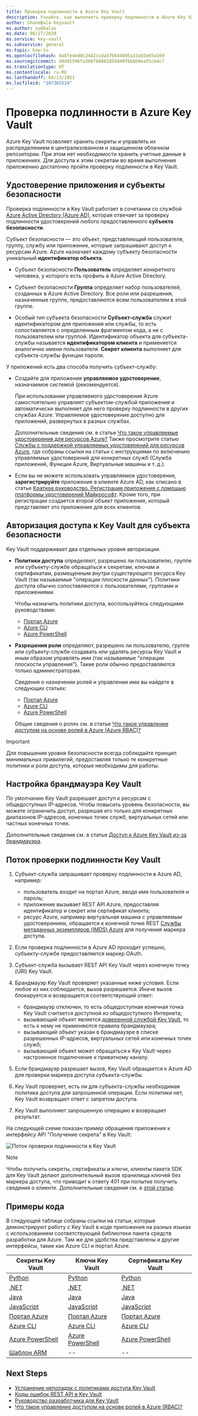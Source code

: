 ```yaml
---
title: Проверка подлинности в Azure Key Vault
description: Узнайте, как выполнять проверку подлинности в Azure Key Vault
author: ShaneBala-keyvault
ms.author: sudbalas
ms.date: 08/27/2020
ms.service: key-vault
ms.subservice: general
ms.topic: how-to
ms.openlocfilehash: 8a8fe4ed0c24d2ccda5fb844005a33a93e85a169
ms.sourcegitcommit: dddd1596fa368f68861856849fbbbb9ea55cb4c7
ms.translationtype: HT
ms.contentlocale: ru-RU
ms.lasthandoff: 04/13/2021
ms.locfileid: "107365524"
---
```

# <a name="authenticate-to-azure-key-vault"></a>Проверка подлинности в Azure Key Vault

Azure Key Vault позволяет хранить секреты и управлять их распределением в централизованном и защищенном облачном репозитории. При этом нет необходимости хранить учетные данные в приложениях. Для доступа к этим секретам во время выполнения приложению достаточно пройти проверку подлинности в Key Vault.

## <a name="app-identity-and-security-principals"></a>Удостоверение приложения и субъекты безопасности

Проверка подлинности в Key Vault работает в сочетании со службой [Azure Active Directory (Azure AD)](../../active-directory/fundamentals/active-directory-whatis.md), которая отвечает за проверку подлинности удостоверений любого предоставленного **субъекта безопасности**.

Субъект безопасности — это объект, представляющий пользователя, группу, службу или приложение, которые запрашивают доступ к ресурсам Azure. Azure назначает каждому субъекту безопасности уникальный **идентификатор объекта**.

* Субъект безопасности **Пользователь** определяет конкретного человека, у которого есть профиль в Azure Active Directory.

* Субъект безопасности **Группа** определяет набор пользователей, созданных в Azure Active Directory. Все роли или разрешения, назначенные группе, предоставляются всем пользователям в этой группе.

* Особый тип субъекта безопасности **Субъект-служба** служит идентификатором для приложения или службы, то есть сопоставляется с определенным фрагментом кода, а не с пользователем или группой. Идентификатор объекта для субъекта-службы называется **идентификатором клиента** и применяется аналогично имени пользователя. **Секрет клиента** выполняет для субъекта-службы функции пароля.

У приложений есть два способа получить субъект-службу:

* Создайте для приложения **управляемое удостоверение**, назначаемое системой (рекомендуется).

    При использовании управляемого удостоверения Azure самостоятельно управляет субъектом-службой приложения и автоматически выполняет для него проверку подлинности в других службах Azure. Управляемое удостоверение доступно для приложений, развернутых в разных службах.

    Дополнительные сведения см. в статье [Что такое управляемые удостоверения для ресурсов Azure?](../../active-directory/managed-identities-azure-resources/overview.md) Также просмотрите статью [Службы с поддержкой управляемых удостоверений для ресурсов Azure](../../active-directory/managed-identities-azure-resources/services-support-managed-identities.md), где собраны ссылки на статьи с инструкциями по включению управляемых удостоверений для конкретных служб (Служба приложений, Функции Azure, Виртуальные машины и т. д.).

* Если вы не можете использовать управляемое удостоверение, **зарегистрируйте** приложение в клиенте Azure AD, как описано в статье [Краткое руководство. Регистрация приложения с помощью платформы удостоверений Майкрософт](../../active-directory/develop/quickstart-register-app.md). Кроме того, при регистрации создается второй объект приложения, который представляет это приложение для всех клиентов.

## <a name="authorize-a-security-principal-to-access-key-vault"></a>Авторизация доступа к Key Vault для субъекта безопасности

Key Vault поддерживает два отдельных уровня авторизации.

- **Политики доступа** определяют, разрешено ли пользователю, группе или субъекту-службе обращаться к секретам, ключам и сертификатам, размещенным *внутри* существующего ресурса Key Vault (так называемые "операции плоскости данных"). Политики доступа обычно сопоставляются с пользователями, группами и приложениями.

    Чтобы назначить политики доступа, воспользуйтесь следующими руководствами:

    - [Портал Azure](assign-access-policy-portal.md)
    - [Azure CLI](assign-access-policy-cli.md)
    - [Azure PowerShell](assign-access-policy-portal.md)

- **Разрешения роли** определяют, разрешено ли пользователю, группе или субъекту-службе создавать или удалять ресурсы Key Vault и иным образом управлять ими (так называемые "операции плоскости управления"). Такие роли обычно предоставляются только администраторам.
 
    Сведения о назначении ролей и управлении ими вы найдете в следующих статьях:

    - [Портал Azure](../../role-based-access-control/role-assignments-portal.md)
    - [Azure CLI](../../role-based-access-control/role-assignments-cli.md)
    - [Azure PowerShell](../../role-based-access-control/role-assignments-powershell.md)

    Общие сведения о ролях см. в статье [Что такое управление доступом на основе ролей в Azure (Azure RBAC)?](../../role-based-access-control/overview.md)


> [!IMPORTANT]
> Для повышения уровня безопасности всегда соблюдайте принцип минимальных привилегий, предоставляя только те конкретные политики и роли доступа, которые необходимы для работы. 
    
## <a name="configure-the-key-vault-firewall"></a>Настройка брандмауэра Key Vault

По умолчанию Key Vault разрешает доступ к ресурсам с общедоступных IP-адресов. Чтобы повысить уровень безопасности, вы можете ограничить доступ, разрешая его только для конкретных диапазонов IP-адресов, конечных точек служб, виртуальных сетей или частных конечных точек.

Дополнительные сведения см. в статье [Доступ к Azure Key Vault из-за брандмауэра](./access-behind-firewall.md).


## <a name="the-key-vault-authentication-flow"></a>Поток проверки подлинности Key Vault

1. Субъект-служба запрашивает проверку подлинности в Azure AD, например:
    * пользователь входит на портал Azure, вводя имя пользователя и пароль;
    * приложение вызывает REST API Azure, предоставляя идентификатор и секрет или сертификат клиента;
    * ресурс Azure, например виртуальная машина с управляемым удостоверением, обращается к конечной точке REST [Службы метаданных экземпляров (IMDS) Azure](../../virtual-machines/windows/instance-metadata-service.md) для получения маркера доступа.

1. Если проверка подлинности в Azure AD проходит успешно, субъекту-службе предоставляется маркер OAuth.

1. Субъект-служба вызывает REST API Key Vault через конечную точку (URI) Key Vault.

1. Брандмауэр Key Vault проверяет указанные ниже условия. Если любое из них соблюдается, вызов разрешается. Иначе вызов блокируется и возвращается соответствующий ответ:

    * брандмауэр отключен, то есть общедоступная конечная точка Key Vault считается доступной из общедоступного Интернета;
    * вызывающий объект является [доверенной службой Key Vault](./overview-vnet-service-endpoints.md#trusted-services), то есть к нему не применяются правила брандмауэра;
    * вызывающий объект указан в брандмауэре в списке разрешенных IP-адресов, виртуальных сетей или конечных точек служб;
    * вызывающий объект может обращаться к Key Vault через настроенное подключение к приватному каналу.    

1. Если брандмауэр разрешает вызов, Key Vault обращается к Azure AD для проверки маркера доступа субъекта-службы.

1. Key Vault проверяет, есть ли для субъекта-службы необходимая политика доступа для запрошенной операции. Если политики нет, Key Vault возвращает ответ с запретом доступа.

1. Key Vault выполняет запрошенную операцию и возвращает результат.

На следующей схеме показан пример обращения приложения к интерфейсу API "Получение секрета" в Key Vault:

![Поток проверки подлинности в Key Vault](../media/authentication/authentication-flow.png)

> [!NOTE]
> Чтобы получить секреты, сертификаты и ключи, клиенты пакета SDK для Key Vault делают дополнительный вызов хранилища ключей без маркера доступа, что приводит к ответу 401 при попытке получить сведения о клиенте. Дополнительные сведения см. в [этой статье](authentication-requests-and-responses.md).

## <a name="code-examples"></a>Примеры кода

В следующей таблице собраны ссылки на статьи, которые демонстрируют работу с Key Vault в коде приложения на разных языках с использованием соответствующей библиотеки пакета средств разработки для Azure. Там же для удобства представлены и другие интерфейсы, такие как Azure CLI и портал Azure.

| Секреты Key Vault | Ключи Key Vault | Сертификаты Key Vault |
|  --- | --- | --- |
| [Python](../secrets/quick-create-python.md) | [Python](../keys/quick-create-python.md) | [Python](../certificates/quick-create-python.md) | 
| [.NET](../secrets/quick-create-net.md) | [.NET](../keys/quick-create-net.md) | [.NET](../certificates/quick-create-net.md) |
| [Java](../secrets/quick-create-java.md) | [Java](../keys/quick-create-java.md) | [Java](../certificates/quick-create-java.md) |
| [JavaScript](../secrets/quick-create-node.md) | [JavaScript](../keys/quick-create-node.md) | [JavaScript](../certificates/quick-create-node.md) | 
| [Портал Azure](../secrets/quick-create-portal.md) | [Портал Azure](../keys/quick-create-portal.md) | [Портал Azure](../certificates/quick-create-portal.md) |
| [Azure CLI](../secrets/quick-create-cli.md) | [Azure CLI](../keys/quick-create-cli.md) | [Azure CLI](../certificates/quick-create-cli.md) |
| [Azure PowerShell](../secrets/quick-create-powershell.md) | [Azure PowerShell](../keys/quick-create-powershell.md) | [Azure PowerShell](../certificates/quick-create-powershell.md) |
| [Шаблон ARM](../secrets/quick-create-net.md) | -- | -- |

## <a name="next-steps"></a>Next Steps

- [Устранение неполадок с политиками доступа Key Vault](troubleshooting-access-issues.md)
- [Коды ошибок REST API в Key Vault](rest-error-codes.md)
- [Руководство разработчика для Key Vault](developers-guide.md)
- [Что такое управление доступом на основе ролей в Azure (RBAC)?](../../role-based-access-control/overview.md)
